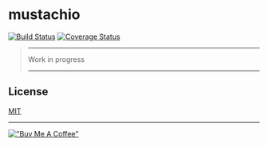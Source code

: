 # mustachio

[![Build Status](https://travis-ci.org/j3lte/mustachio.svg?branch=master)](https://travis-ci.org/j3lte/mustachio)
[![Coverage Status](https://coveralls.io/repos/github/j3lte/mustachio/badge.svg?branch=master)](https://coveralls.io/github/j3lte/mustachio?branch=master)

> -------------------------------------
>
> Work in progress
>
> -------------------------------------

## License

[MIT](LICENSE)

---

[!["Buy Me A Coffee"](https://www.buymeacoffee.com/assets/img/custom_images/orange_img.png)](https://www.buymeacoffee.com/j3lte)
